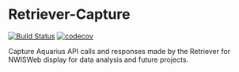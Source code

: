 # Retriever-Capture
[![Build Status](https://travis-ci.com/usgs/retriever-capture.svg?branch=master)](https://travis-ci.com/usgs/retriever-capture)
[![codecov](https://codecov.io/gh/usgs/retriever-capture/branch/master/graph/badge.svg)](https://codecov.io/gh/usgs/retriever-capture)

Capture Aquarius API calls and responses made by the Retriever for NWISWeb display for data analysis and future projects.